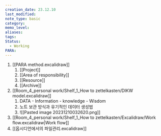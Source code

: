 ```yaml
---
creation_date: 23.12.10
last_modified: 
note_type: basic
category: 
memo_level: 
aliases: 
tags: 
Status:
  - Working
PARA:
---
```

1. [[PARA method.excalidraw]]
	1. [[Project]]
	2. [[Area of responsibility]]
	3. [[Resource]] 
	4. [[Archive]] 
2. [[Room_4_personal work/Shelf_1_How to zettelkasten/DIKW model.excalidraw]]
	1. DATA - Information - knowledge - Wisdom
	2. 노트 보관 방식과 유기적인 데이터 생성법
	3. ![[Pasted image 20231210032620.png]] 
3. [[Room_4_personal work/Shelf_1_How to zettelkasten/Excalidraw/Work flow.excalidraw|Work flow]]
4. [[옵시디언에서의 파일관리.excalidraw]]
